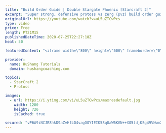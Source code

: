 ```yaml
---
title: "Build Order Guide | Double Stargate Phoenix [Starcraft 2]"
excerpt: "Super strong, defensive protoss vs zerg (pvz) build order guide. This opening is going to give you incredible map control over zerg in the mid-game, letting you scout exactly what is coming your way and making it easy to feel in control of the game. This build also completely owns mutalisk transitions"
originalUrl: https://youtube.com/watch?v=uL5uZTCwPcs
type: video
price: Free
length: PT21M1S
publishedDateTime: 2020-07-25T22:27:18Z
heat: 50

featuredContent: "<iframe width=\"800\" height=\"500\" frameborder=\"0\" src=\"https://www.youtube.com/embed/uL5uZTCwPcs\" allow=\"accelerometer; autoplay; encrypted-media; gyroscope; picture-in-picture\" allowfullscreen></iframe>"

provider:
  name: HuShang Tutorials
  domain: hushangcoaching.com

topics:
  - StarCraft 2
  - Protoss

images:
  - url: https://i.ytimg.com/vi/uL5uZTCwPcs/maxresdefault.jpg
    width: 1280
    height: 720
    isCached: true

secured: "vP6A9iNCJE8hkD9aZvHfLO4vagOOYIEIK58q8aW6KGN++XO5ldjKSg49VNwmZfbZn8mu1SjCZENGFO5XKrFae1YaZN4yoVbW3ZUd8giCHxM8B1cCEIY9f8P+4wOhTk8cHyF9JjqPIjrJROFQiQQnPkkK1lG5/aLFJrH6T5k23gSo2kJQm3dgMzDYh/xiwkEj2xM6MA8fnO6NUMGlX9FlqUIP28KGgKoDSS9fKz1RC2ywCpqdfehWD8vdH/IPuTRJWBPELIR0Nfyf9rn4DeVIFJWV4lXxL0uj+txGXYDRazq74Bxka6Uox/2OKvP51Wli9C7Tfd+hVWfCgApk/cfsbvIV9HH8+hnsgeW97nr6zngTnozLQRzAlDG/ivqUoQ88emIsbPaKTnmqdsAXeYajIRkVsI1ImB2WzHW7CgoZFe0=;dWOrE+WYGDuEqvgnm7AADQ=="
---
```


